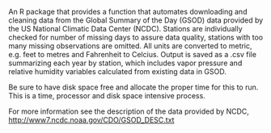 An R package that provides a function that automates downloading and cleaning data from the Global Summary of the Day (GSOD) data provided by the US National Climatic Data Center (NCDC). Stations are individually checked for number of missing days to assure data quality, stations with too many missing observations are omitted. All units are converted to metric, e.g. feet to metres and Fahrenheit to Celcius. Output is saved as a .csv file summarizing each year by station, which includes vapor pressure and relative humidity variables calculated from existing data in GSOD.

Be sure to have disk space free and allocate the proper time for this to run. This is a time, processor and disk space intensive process.

For more information see the description of the data provided by NCDC, http://www7.ncdc.noaa.gov/CDO/GSOD_DESC.txt

